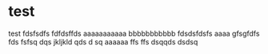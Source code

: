 test
====

test
fdsfsdfs
fdfdsffds
aaaaaaaaaaa
bbbbbbbbbbb
fdsdsfdsfs
aaaa
gfsgfdfs
fds
fsfsq
dqs
jkljkld
qds
d
sq
aaaaaa
ffs
ffs
dsqqds
dsdsq
